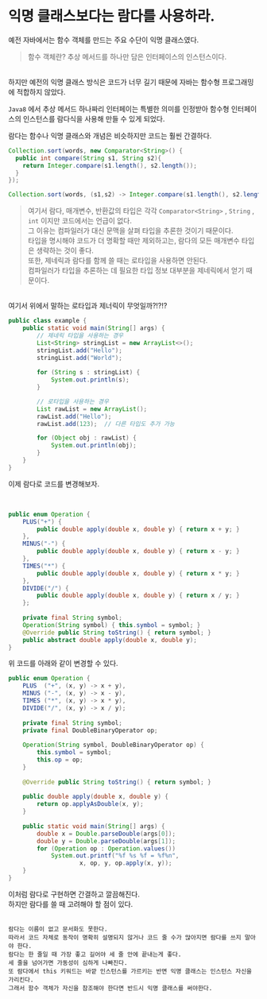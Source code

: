 # 익명 클래스보다는 람다를 사용하라.
예전 자바에서는 함수 객체를 만드는 주요 수단이 익명 클래스였다. 
> 함수 객체란? 추상 메서드를 하나만 담은 인터페이스의 인스턴스이다.
<br>
하지만 예전의 익명 클래스 방식은 코드가 너무 길기 때문에 자바는 함수형 프로그래밍에 적합하지 않았다. <br>

`Java8` 에서 추상 메서드 하나짜리 인터페이는 특별한 의미를 인정받아 함수형 인터페이스의 인스턴스를 람다식을 사용해 만들 수 있게 되었다. <br>

람다는 함수나 익명 클래스와 개념은 비슷하지만 코드는 훨씬 간결하다. <br>

```java
Collection.sort(words, new Comparator<String>() {
  public int compare(String s1, String s2){
    return Integer.compare(s1.length(), s2.length());
  }
});
```

```java
Collection.sort(words, (s1,s2) -> Integer.compare(s1.length(), s2.length()));
```

>여기서 람다, 매개변수, 반환값의 타입은 각각 `Comparator<String>` , `String` , `int` 이지만 코드에서는 언급이 없다. <br>
그 이유는 컴파일러가 대신 문맥을 살펴 타입을 추론한 것이기 때문이다. <br>
타입을 명시해야 코드가 더 명확할 때만 제외하고는, 람다의 모든 매개변수 타입은 생략하는 것이 좋다. <br>
또한, 제네릭과 람다를 함께 쓸 때는 로타입을 사용하면 안된다. <br>
컴파일러가 타입을 추론하는 데 필요한 타입 정보 대부분을 제네릭에서 얻기 때문이다. <br>

<br>
여기서 위에서 말하는 로타입과 제너릭이 무엇일까?!?!? <br>

```java
public class example {
    public static void main(String[] args) {
        // 제네릭 타입을 사용하는 경우
        List<String> stringList = new ArrayList<>();
        stringList.add("Hello");
        stringList.add("World");
        
        for (String s : stringList) {
            System.out.println(s);
        }

        // 로타입을 사용하는 경우
        List rawList = new ArrayList();
        rawList.add("Hello");
        rawList.add(123);  // 다른 타입도 추가 가능

        for (Object obj : rawList) {
            System.out.println(obj);
        }
    }
}
```

이제 람다로 코드를 변경해보자.

<br>

```java
public enum Operation {
    PLUS("+") {
        public double apply(double x, double y) { return x + y; }
    },
    MINUS("-") {
        public double apply(double x, double y) { return x - y; }
    },
    TIMES("*") {
        public double apply(double x, double y) { return x * y; }
    },
    DIVIDE("/") {
        public double apply(double x, double y) { return x / y; }
    };
 
    private final String symbol;
    Operation(String symbol) { this.symbol = symbol; }
    @Override public String toString() { return symbol; }
    public abstract double apply(double x, double y);
}
```
위 코드를 아래와 같이 변경할 수 있다.

```java
public enum Operation {
    PLUS  ("+", (x, y) -> x + y),
    MINUS ("-", (x, y) -> x - y),
    TIMES ("*", (x, y) -> x * y),
    DIVIDE("/", (x, y) -> x / y);
 
    private final String symbol;
    private final DoubleBinaryOperator op;
 
    Operation(String symbol, DoubleBinaryOperator op) {
        this.symbol = symbol;
        this.op = op;
    }
 
    @Override public String toString() { return symbol; }
 
    public double apply(double x, double y) {
        return op.applyAsDouble(x, y);
    }
 
    public static void main(String[] args) {
        double x = Double.parseDouble(args[0]);
        double y = Double.parseDouble(args[1]);
        for (Operation op : Operation.values())
            System.out.printf("%f %s %f = %f%n",
                    x, op, y, op.apply(x, y));
    }
}
```

이처럼 람다로 구현하면 간결하고 깔끔해진다. <br>
하지만 람다를 쓸 때 고려해야 할 점이 있다. <br>
<br>
```
람다는 이름이 없고 문서화도 못한다. 
따라서 코드 자체로 동작이 명확히 설명되지 않거나 코드 줄 수가 많아지면 람다를 쓰지 말아야 한다.
람다는 한 줄일 때 가장 좋고 길어야 세 줄 안에 끝내는게 좋다. 
세 줄을 넘어가면 가동성이 심하게 나빠진다. 
또 람다에서 this 키워드는 바깥 인스턴스를 가르키는 반면 익명 클래스는 인스턴스 자신을 가리킨다.
그래서 함수 객체가 자신을 참조해야 한다면 반드시 익명 클래스를 써야한다. 
```
